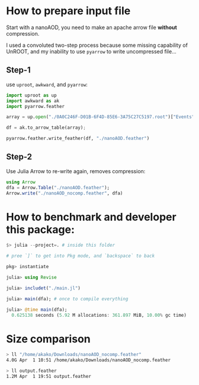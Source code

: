# How to prepare input file
Start with a nanoAOD, you need to make an apache arrow file **without** compression.

I used a convoluted two-step process because some missing capability of UnROOT, and my inability to
use `pyarrow` to write uncompressed file...

## Step-1
use `uproot`, `awkward`, and `pyarrow`:
```python
import uproot as up
import awkward as ak
import pyarrow.feather

array = up.open("./0A0C246F-D01B-6F4D-85E6-3A75C27C5197.root")["Events"].arrays(entry_stop=500000);

df = ak.to_arrow_table(array);

pyarrow.feather.write_feather(df, "./nanoAOD.feather")
```

## Step-2
Use Julia Arrow to re-write again, removes compression:
```julia
using Arrow
dfa = Arrow.Table("./nanoAOD.feather");
Arrow.write("./nanoAOD_nocomp.feather", dfa)
```


# How to benchmark and developer this package:
```julia
$> julia --project=. # inside this folder

# pree `]` to get into Pkg mode, and `backspace` to back

pkg> instantiate

julia> using Revise

julia> includet("./main.jl")

julia> main(dfa); # once to compile everything

julia> @time main(dfa);
  0.625138 seconds (5.92 M allocations: 361.897 MiB, 10.00% gc time)
```

# Size comparison
```bash
> ll "/home/akako/Downloads/nanoAOD_nocomp.feather"
4.0G Apr  1 10:51 /home/akako/Downloads/nanoAOD_nocomp.feather

> ll output.feather
1.2M Apr  1 19:51 output.feather


```
